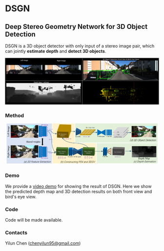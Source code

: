 # DSGN
## Deep Stereo Geometry Network for 3D Object Detection

DSGN is a 3D object detector with only input of a stereo image pair, which can jointly **estimate depth** and **detect 3D objects**. 

<div align="center">
 <img src="doc/sample_result.png">
</div>

### Method

<div align="center">
 <img src="doc/pipeline.png">
</div>

### Demo

We provide a [video demo](https://www.youtube.com/watch?v=MbROLiuF6BY) for showing the result of DSGN. Here we show the predicted depth map and 3D detection results on both front view and bird's eye view.

### Code
Code will be made available.

### Contacts
Yilun Chen (chenyilun95@gmail.com)

